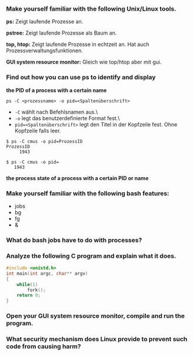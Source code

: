### Make yourself familiar with the following Unix/Linux tools.

__ps:__ Zeigt laufende Prozesse an.

__pstree:__ Zeigt laufende Prozesse als Baum an.

__top, htop:__ Zeigt laufende Prozesse in echtzeit an. Hat auch Prozessverwaltungsfunktionen.

__GUI system resource monitor:__ Gleich wie top/htop aber mit gui.

### Find out how you can use ps to identify and display

__the PID of a process with a certain name__

```
ps -C <prozessname> -o pid=<Spaltenüberschrift>
```

+ `-C` wählt nach Befehlsnamen aus.\
+ `-o` legt das benutzerdefinierte Format fest.\
+ `pid=<Spaltenüberschrift>` legt den Titel in der Kopfzeile fest. Ohne Kopfzeile falls leer.

```
$ ps -C cmus -o pid=ProzessID
ProzessID
     1943

$ ps -C cmus -o pid=
   1943
```

__the process state of a process with a certain PID or name__


### Make yourself familiar with the following bash features:

+ jobs
+ bg
+ fg
+ &


### What do bash jobs have to do with processes?

### Analyze the following C program and explain what it does.

```c
#include <unistd.h>
int main(int argc, char** argv)
{
    while(1)
        fork();
    return 0;
}
```

### Open your GUI system resource monitor, compile and run the program.


### What security mechanism does Linux provide to prevent such code from causing harm?
